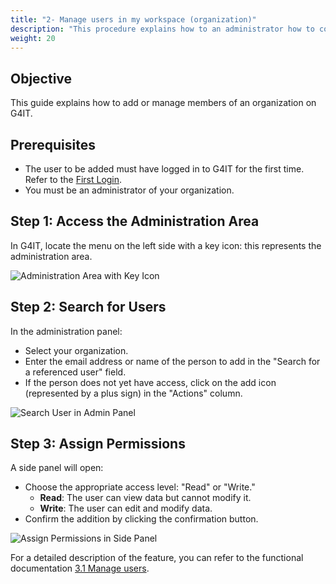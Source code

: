 ```yaml
---
title: "2- Manage users in my workspace (organization)"
description: "This procedure explains how to an administrator how to configure users within their organization."
weight: 20
---
```


## Objective
This guide explains how to add or manage members of an organization on G4IT.

## Prerequisites
- The user to be added must have logged in to G4IT for the first time.  
  Refer to the [First Login](./01_First-Login).
- You must be an administrator of your organization.

## Step 1: Access the Administration Area
In G4IT, locate the menu on the left side with a key icon: this represents the administration area.

![Administration Area with Key Icon](../images/02_Manage-users-Step1.png "The administration area is accessed via the key icon on the left menu")

## Step 2: Search for Users
In the administration panel:
- Select your organization.
- Enter the email address or name of the person to add in the "Search for a referenced user" field.
- If the person does not yet have access, click on the add icon (represented by a plus sign) in the "Actions" column.

![Search User in Admin Panel](../images/02_Manage-users-Step2.png "Search for users by email or name in the 'Search for a referenced user' field")

## Step 3: Assign Permissions
A side panel will open:
- Choose the appropriate access level: "Read" or "Write."
    - **Read**: The user can view data but cannot modify it.
    - **Write**: The user can edit and modify data.
- Confirm the addition by clicking the confirmation button.

![Assign Permissions in Side Panel](../images/02_Manage-users-Step3.png "Choose the access level (Read or Write) and confirm the addition of the user")

For a detailed description of the feature, you can refer to the functional documentation [3.1 Manage users](../../../../2-functional-documentation/use_cases/uc_administration/uc_administration_manage_users/_index.md).
